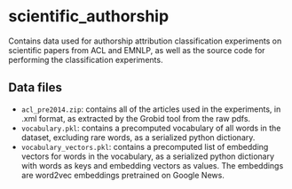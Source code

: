 # scientific_authorship

Contains data used for authorship attribution classification experiments on scientific papers from ACL and EMNLP, as well as the source code for performing the classification experiments.

Data files
----------
- `acl_pre2014.zip`: contains all of the articles used in the experiments, in .xml format, as extracted by the Grobid tool from the raw pdfs.
- `vocabulary.pkl`: contains a precomputed vocabulary of all words in the dataset, excluding rare words, as a serialized python dictionary.
- `vocabulary_vectors.pkl`: contains a precomputed list of embedding vectors for words in the vocabulary, as a serialized python dictionary with words as keys and embedding vectors as values. The embeddings are word2vec embeddings pretrained on Google News.
